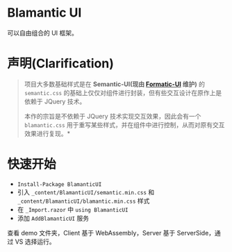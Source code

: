 # Blamantic UI
可以自由组合的 UI 框架。

# 声明(Clarification)
> 项目大多数基础样式是在 **Semantic-UI(现由 [Formatic-UI](https://github.com/fomantic/Fomantic-UI) 维护)** 的 `semantic.css` 的基础上仅仅对组件进行封装，但有些交互设计在原作上是依赖于 JQuery 技术。
>
> 本作的宗旨是不依赖于 JQuery 技术实现交互效果，因此会有一个 `blamantic.css` 用于重写某些样式，并在组件中进行控制，从而对原有交互效果进行复现。*


# 快速开始
* `Install-Package BlamanticUI`
* 引入 `_content/BlamanticUI/semantic.min.css` 和 `_content/BlamanticUI/blamantic.min.css` 样式
* 在 `_Import.razor` 中 `using BlamanticUI`
* 添加 `AddBlamanticUI` 服务


查看 demo 文件夹，Client 基于 WebAssembly，Server 基于 ServerSide，通过 VS 选择运行。

